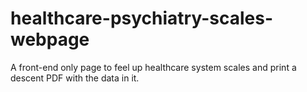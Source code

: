 # healthcare-psychiatry-scales-webpage
A front-end only page to feel up healthcare system scales and print a descent PDF with the data in it.
